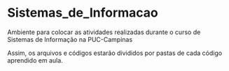 # Sistemas_de_Informacao
Ambiente para colocar as atividades realizadas durante o curso de Sistemas de Informação na PUC-Campinas

Assim, os arquivos e códigos estarão divididos por pastas de cada código aprendido em aula.
